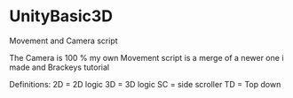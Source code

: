 # UnityBasic3D
Movement and Camera script

The Camera is 100 % my own
Movement script is a merge of a newer one i made and Brackeys tutorial

Definitions:
2D = 2D logic
3D = 3D logic
SC = side scroller
TD = Top down
